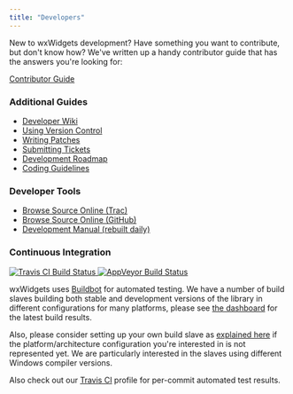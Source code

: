 ```yaml
---
title: "Developers"
---
```


<div class="row" style="margin-top: 1em; margin-bottom: 1em;">
  <div class="col-sm-8 col-sm-offset-2">
    <p>
      New to wxWidgets development? Have something you want to contribute, but
      don't know how? We've written up a handy contributor guide that has the
      answers you're looking for:
    </p>
    <a href="http://wiki.wxwidgets.org/Development:_How_To_Contribute" class="btn btn-lg btn-default btn-block">
      <i class="fa fa-code-fork fa-fw"></i> Contributor Guide
    </a>
  </div>
</div>

<div class="row">
  <div class="col-sm-6">
    <h3>Additional Guides</h3>
    <p>
      <ul>
        <li><a href="http://trac.wxwidgets.org/wiki">Developer Wiki</a></li>
        <li><a href="/develop/code-repository/">Using Version Control</a></li>
        <li><a href="http://trac.wxwidgets.org/wiki/HowToSubmitPatches">Writing Patches</a></li>
        <li><a href="http://trac.wxwidgets.org/wiki/HowToSubmitTicket">Submitting Tickets</a></li>
        <li><a href="http://trac.wxwidgets.org/wiki/Roadmap">Development Roadmap</a></li>
        <li><a href="/develop/coding-guidelines/">Coding Guidelines</a></li>
      </ul>
    </p>
    <h3>Developer Tools</h3>
    <p>
      <ul>
        <li><a href="http://trac.wxwidgets.org/browser/">Browse Source Online (Trac)</a></li>
        <li><a href="https://github.com/wxWidgets/">Browse Source Online (GitHub)</a></li>
        <li><a href="http://docs.wxwidgets.org/trunk/">Development Manual (rebuilt daily)</a></li>
      </ul>
    </p>
  </div>
  <div class="col-sm-6">
    <h3>Continuous Integration</h3>
    <p>
      <a href="https://travis-ci.org/wxWidgets/wxWidgets" target="_new">
        <img alt="Travis CI Build Status" src="https://travis-ci.org/wxWidgets/wxWidgets.png?branch=master" />
      </a>
      <a href="https://ci.appveyor.com/project/wxWidgets/wxwidgets" target="_new">
        <img alt="AppVeyor Build Status" src="https://ci.appveyor.com/api/projects/status/mlmu8tabqc5seg4w/branch/master" />
      </a>
    </p>
    <p>
      wxWidgets uses <a href="http://buildbot.net/trac" target="_new">Buildbot</a>
      for automated testing. We have a number of build slaves building both
      stable and development versions of the library in different
      configurations for many platforms, please see
      <a href="http://buildbot.tt-solutions.com/wx/" target="_new">the dashboard</a>
      for the latest build results.
    </p>
    <p>
      Also, please consider setting up your own build slave as
      <a href="http://wiki.wxwidgets.org/Development:_Buildbot#Setting_up_a_Slave" target="_new">explained here</a>
      if the platform/architecture configuration you're interested in is not
      represented yet. We are particularly interested in the slaves using
      different Windows compiler versions.
    </p>
    <p>
      Also check out our <a href="https://travis-ci.org/wxWidgets/wxWidgets" target="_new">Travis CI</a>
      profile for per-commit automated test results.
    </p>
  </div>
</div>
